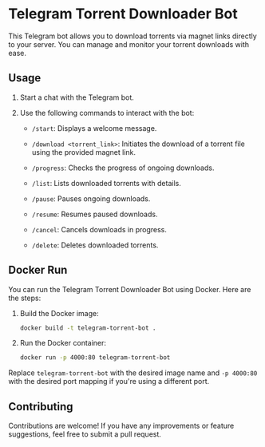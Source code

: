 # Telegram Torrent Downloader Bot

This Telegram bot allows you to download torrents via magnet links directly to your server. You can manage and monitor your torrent downloads with ease.

## Usage

1. Start a chat with the Telegram bot.

2. Use the following commands to interact with the bot:

   - `/start`: Displays a welcome message.

   - `/download <torrent_link>`: Initiates the download of a torrent file using the provided magnet link.

   - `/progress`: Checks the progress of ongoing downloads.

   - `/list`: Lists downloaded torrents with details.

   - `/pause`: Pauses ongoing downloads.

   - `/resume`: Resumes paused downloads.

   - `/cancel`: Cancels downloads in progress.

   - `/delete`: Deletes downloaded torrents.

## Docker Run

You can run the Telegram Torrent Downloader Bot using Docker. Here are the steps:

1. Build the Docker image:

   ```bash
   docker build -t telegram-torrent-bot .
   ```

2. Run the Docker container:

   ```bash
   docker run -p 4000:80 telegram-torrent-bot
   ```

Replace `telegram-torrent-bot` with the desired image name and `-p 4000:80` with the desired port mapping if you're using a different port.

## Contributing

Contributions are welcome! If you have any improvements or feature suggestions, feel free to submit a pull request.
